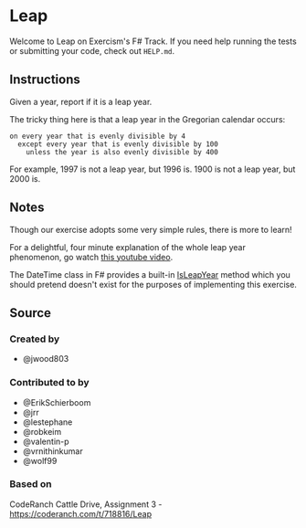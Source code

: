 # Leap

Welcome to Leap on Exercism's F# Track.
If you need help running the tests or submitting your code, check out `HELP.md`.

## Instructions

Given a year, report if it is a leap year.

The tricky thing here is that a leap year in the Gregorian calendar occurs:

```text
on every year that is evenly divisible by 4
  except every year that is evenly divisible by 100
    unless the year is also evenly divisible by 400
```

For example, 1997 is not a leap year, but 1996 is.
1900 is not a leap year, but 2000 is.

## Notes

Though our exercise adopts some very simple rules, there is more to learn!

For a delightful, four minute explanation of the whole leap year phenomenon, go watch [this youtube video][video].

[video]: https://www.youtube.com/watch?v=xX96xng7sAE

The DateTime class in F# provides a built-in [IsLeapYear](https://msdn.microsoft.com/en-us/library/system.datetime.isleapyear(v=vs.110).aspx?cs-save-lang=1&cs-lang=fsharp) method
which you should pretend doesn't exist for the purposes of implementing this exercise.

## Source

### Created by

- @jwood803

### Contributed to by

- @ErikSchierboom
- @jrr
- @lestephane
- @robkeim
- @valentin-p
- @vrnithinkumar
- @wolf99

### Based on

CodeRanch Cattle Drive, Assignment 3 - https://coderanch.com/t/718816/Leap